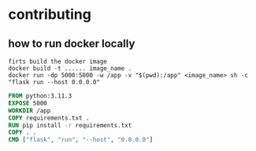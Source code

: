 # contributing

## how to run docker locally

```
firts build the docker image
docker build -t ...... image_name .
docker run -dp 5000:5000 -w /app -v "$(pwd):/app" <image_name> sh -c "flask run --host 0.0.0.0"
```

```dockerfile dev
FROM python:3.11.3
EXPOSE 5000
WORKDIR /app
COPY requirements.txt .
RUN pip install -r requirements.txt
COPY . .
CMD ["flask", "run", "--host", "0.0.0.0"]
```